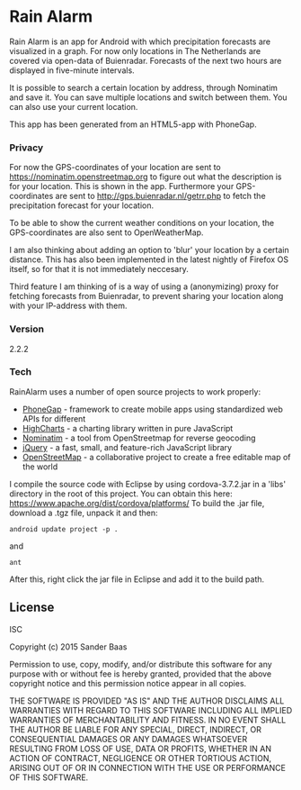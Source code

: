 # Rain Alarm

Rain Alarm is an app for Android with which precipitation forecasts are visualized in a graph. For now only locations in The Netherlands are covered via open-data of Buienradar. Forecasts of the next two hours are displayed in five-minute intervals.

It is possible to search a certain location by address, through Nominatim and save it. You can save multiple locations and switch between them. You can also use your current location.

This app has been generated from an HTML5-app with PhoneGap.

### Privacy

For now the GPS-coordinates of your location are sent to https://nominatim.openstreetmap.org to figure out what the description is for your location. This is shown in the app. Furthermore your GPS-coordinates are sent to http://gps.buienradar.nl/getrr.php to fetch the precipitation forecast for your location.

To be able to show the current weather conditions on your location, the GPS-coordinates are also sent to OpenWeatherMap.

I am also thinking about adding an option to 'blur' your location by a certain distance. This has also been implemented in the latest nightly of Firefox OS itself, so for that it is not immediately neccesary.

Third feature I am thinking of is a way of using a (anonymizing) proxy for fetching forecasts from Buienradar, to prevent sharing your location along with your IP-address with them.

### Version
2.2.2

### Tech

RainAlarm uses a number of open source projects to work properly:

* [PhoneGap] - framework to create mobile apps using standardized web APIs for different
* [HighCharts] - a charting library written in pure JavaScript
* [Nominatim] - a tool from OpenStreetmap for reverse geocoding
* [jQuery] - a fast, small, and feature-rich JavaScript library
* [OpenStreetMap] - a collaborative project to create a free editable map of the world

I compile the source code with Eclipse by using cordova-3.7.2.jar in a 'libs' directory in the root of this project.
You can obtain this here: https://www.apache.org/dist/cordova/platforms/
To build the .jar file, download a .tgz file, unpack it and then:
```
android update project -p .
```
and
```
ant
```
After this, right click the jar file in Eclipse and add it to the build path.

License
----

ISC

Copyright (c) 2015 Sander Baas

Permission to use, copy, modify, and/or distribute this software for any purpose with or without fee is hereby granted, provided that the above copyright notice and this permission notice appear in all copies.

THE SOFTWARE IS PROVIDED "AS IS" AND THE AUTHOR DISCLAIMS ALL WARRANTIES WITH REGARD TO THIS SOFTWARE INCLUDING ALL IMPLIED WARRANTIES OF MERCHANTABILITY AND FITNESS. IN NO EVENT SHALL THE AUTHOR BE LIABLE FOR ANY SPECIAL, DIRECT, INDIRECT, OR CONSEQUENTIAL DAMAGES OR ANY DAMAGES WHATSOEVER RESULTING FROM LOSS OF USE, DATA OR PROFITS, WHETHER IN AN ACTION OF CONTRACT, NEGLIGENCE OR OTHER TORTIOUS ACTION, ARISING OUT OF OR IN CONNECTION WITH THE USE OR PERFORMANCE OF THIS SOFTWARE.


[PhoneGap]:http://phonegap.com
[HighCharts]:http://www.highcharts.com
[Nominatim]:http://wiki.openstreetmap.org/wiki/Nominatim
[jQuery]:http://jquery.com
[Firefox Marketplace]:https://marketplace.firefox.com/
[f-droid]:https://f-droid.org/
[OpenStreetMap]:https://www.openstreetmap.org/
